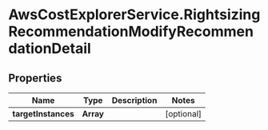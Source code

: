 # AwsCostExplorerService.RightsizingRecommendationModifyRecommendationDetail

## Properties

Name | Type | Description | Notes
------------ | ------------- | ------------- | -------------
**targetInstances** | **Array** |  | [optional] 


